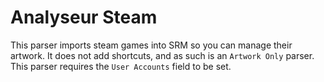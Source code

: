 # Analyseur Steam

This parser imports steam games into SRM so you can manage their artwork. It does not add shortcuts, and as such is an `Artwork Only` parser. This parser requires the `User Accounts` field to be set.